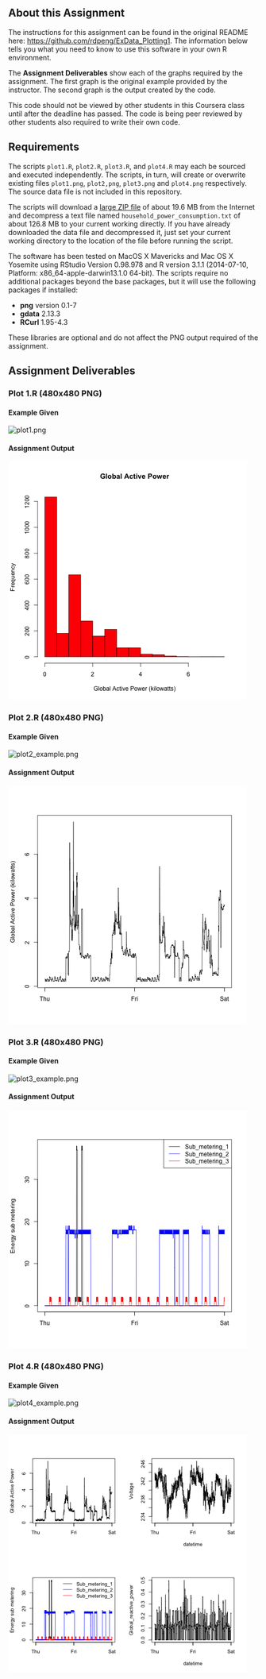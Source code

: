 ## About this Assignment

The instructions for this assignment can be found in the original README
here: https://github.com/rdpeng/ExData_Plotting1. The information below tells you what
you need to know to use this software in your own R environment.  

The **Assignment Deliverables** show each of the graphs required by the assignment.  The first graph
is the original example provided by the instructor.  The second graph is the output created by the code.

This code should not be viewed by other students in this Coursera class until after the deadline has passed.  The code
is being peer reviewed by other students also required to write their own code.

## Requirements

The scripts `plot1.R`, `plot2.R`, `plot3.R`, and `plot4.R` may each be sourced and executed independently. The scripts, in turn,
will create or overwrite existing files `plot1.png`, `plot2,png`, `plot3.png` and `plot4.png` respectively.  The source data
file is not included in this repository.

The scripts will download a [large ZIP file](https://d396qusza40orc.cloudfront.net/exdata%2Fdata%2Fhousehold_power_consumption.zip) of about 19.6 MB from the Internet and decompress a text file named `household_power_consumption.txt` of about 126.8 MB to your current working directly.  If you have already downloaded the data file and decompressed it, just set your current working directory to the location of the file before running the script.

The software has been tested on MacOS X Mavericks and Mac OS X Yosemite using RStudio Version 0.98.978 and R
 version 3.1.1 (2014-07-10, Platform: x86_64-apple-darwin13.1.0 64-bit).  The scripts require no additional packages beyond the base packages, but it will use the following packages if installed:
 
* **png** version 0.1-7
* **gdata** 2.13.3
* **RCurl** 1.95-4.3 

These libraries are optional and do not affect the PNG output required of the assignment.

## Assignment Deliverables

### Plot 1.R (480x480 PNG)

#### Example Given
![plot1.png](figure/unnamed-chunk-2.png)

#### Assignment Output
![plot1.png](plot1.png) 

### Plot 2.R (480x480 PNG)

#### Example Given
![plot2_example.png](figure/unnamed-chunk-3.png)

#### Assignment Output
![plot2.png](plot2.png) 

### Plot 3.R (480x480 PNG)

#### Example Given
![plot3_example.png](figure/unnamed-chunk-4.png)

#### Assignment Output
![plot3.png](plot3.png) 

### Plot 4.R (480x480 PNG)

#### Example Given
![plot4_example.png](figure/unnamed-chunk-5.png)

#### Assignment Output
![plot4.png](plot4.png) 
